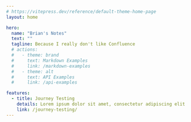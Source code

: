 ```yaml
---
# https://vitepress.dev/reference/default-theme-home-page
layout: home

hero:
  name: "Brian's Notes"
  text: ""
  tagline: Because I really don't like Confluence
  # actions:
  #   - theme: brand
  #     text: Markdown Examples
  #     link: /markdown-examples
  #   - theme: alt
  #     text: API Examples
  #     link: /api-examples

features:
  - title: Journey Testing
    details: Lorem ipsum dolor sit amet, consectetur adipiscing elit
    link: /journey-testing/
---
```

